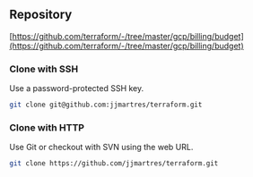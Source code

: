 ## Repository

[https://github.com/terraform/-/tree/master/gcp/billing/budget](https://github.com/terraform/-/tree/master/gcp/billing/budget)

### Clone with SSH
Use a password-protected SSH key.
```bash
git clone git@github.com:jjmartres/terraform.git
```

###  Clone with HTTP
Use Git or checkout with SVN using the web URL.
```bash
git clone https://github.com/jjmartres/terraform.git
```